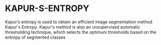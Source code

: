 # KAPUR-S-ENTROPY

Kapur’s entropy is used to obtain an efficient image segmentation method
Kapur's Entropy. Kapur's method is also an unsupervised automatic thresholding technique, which selects the optimum thresholds based on the entropy of segmented classes
